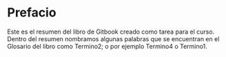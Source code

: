 # Prefacio

Este es el resumen del libro de Gitbook creado como tarea para el curso. Dentro del resumen nombramos algunas palabras que se encuentran en el Glosario del libro como Termino2; o por ejemplo Termino4 o Termino1.